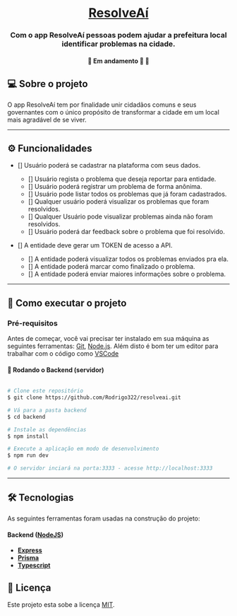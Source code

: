 <h1 align="center">
    <a href="#" alt="App ResolveAí"> ResolveAí </a>
</h1>

<h3 align="center">
    Com o app ResolveAí pessoas podem ajudar a prefeitura local identificar problemas na cidade.
</h3>

<h4 align="center">
	🚧   Em andamento 🚀 🚧
</h4>

## 💻 Sobre o projeto

O app ResolveAí tem por finalidade unir cidadãos comuns e seus governantes com o único propósito de transformar a cidade em um local mais agradável de se viver.

---

## ⚙️ Funcionalidades

- [] Usuário poderá se cadastrar na plataforma com seus dados.

  - [] Usuário regista o problema que deseja reportar para entidade.
  - [] Usuário poderá registrar um problema de forma anônima.
  - [] Usuário pode listar todos os problemas que já foram cadastrados.
  - [] Qualquer usuário poderá visualizar os problemas que foram resolvidos.
  - [] Qualquer Usuário pode visualizar problemas ainda não foram resolvidos.
  - [] Usuário poderá dar feedback sobre o problema que foi resolvido.

- [] A entidade deve gerar um TOKEN de acesso a API.

  - [] A entidade poderá visualizar todos os problemas enviados pra ela.
  - [] A entidade poderá marcar como finalizado o problema.
  - [] A entidade poderá enviar maiores informações sobre o problema.

---

## 🚀 Como executar o projeto

### Pré-requisitos

Antes de começar, você vai precisar ter instalado em sua máquina as seguintes ferramentas:
[Git](https://git-scm.com), [Node.js](https://nodejs.org/en/).
Além disto é bom ter um editor para trabalhar com o código como [VSCode](https://code.visualstudio.com/)

#### 🎲 Rodando o Backend (servidor)

```bash

# Clone este repositório
$ git clone https://github.com/Rodrigo322/resolveai.git

# Vá para a pasta backend
$ cd backend

# Instale as dependências
$ npm install

# Execute a aplicação em modo de desenvolvimento
$ npm run dev

# O servidor inciará na porta:3333 - acesse http://localhost:3333

```

---

## 🛠 Tecnologias

As seguintes ferramentas foram usadas na construção do projeto:

#### [](https://github.com/Rodrigo322/resolveai.git)**Backend** ([NodeJS](https://nodejs.org/en/))

- **[Express](https://expressjs.com/)**
- **[Prisma](https://www.prisma.io)**
- **[Typescript](https://www.typescriptlang.org/)**

## 📝 Licença

Este projeto esta sobe a licença [MIT](./LICENSE).
